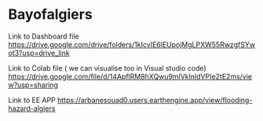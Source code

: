 # Bayofalgiers
Link to Dashboard file 
https://drive.google.com/drive/folders/1kIcvIE6lEUpojMgLPXW55RwzgfSYwot3?usp=drive_link

Link to Colab file ( we can visualise too in Visual studio code)
https://drive.google.com/file/d/14ApflRM8hXQwu9mlVklnIdVPIe2tE2ms/view?usp=sharing

Link to EE APP 
https://arbanesouad0.users.earthengine.app/view/flooding-hazard-algiers
